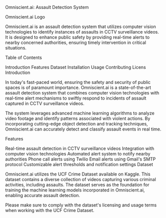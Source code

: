 Omniscient.ai: Assault Detection System

Omniscient.ai Logo

Omniscient.ai is an assault detection system that utilizes computer vision technologies to identify instances of assaults in CCTV surveillance videos. It is designed to enhance public safety by providing real-time alerts to nearby concerned authorities, ensuring timely intervention in critical situations.

Table of Contents

Introduction
Features
Dataset
Installation
Usage
Contributing
Licens
Introduction

In today's fast-paced world, ensuring the safety and security of public spaces is of paramount importance. Omniscient.ai is a state-of-the-art assault detection system that combines computer vision technologies with real-time alert mechanisms to swiftly respond to incidents of assault captured in CCTV surveillance videos.

The system leverages advanced machine learning algorithms to analyze video footage and identify patterns associated with violent actions. By incorporating cutting-edge object detection and tracking techniques, Omniscient.ai can accurately detect and classify assault events in real time.

Features

Real-time assault detection in CCTV surveillance videos
Integration with computer vision technologies
Automated alert system to notify nearby authorities
Phone call alerts using Twilio
Email alerts using Gmail's SMTP protocol
Customizable alert thresholds and notification settings
Dataset

Omniscient.ai utilizes the UCF Crime Dataset available on Kaggle. This dataset contains a diverse collection of videos capturing various criminal activities, including assaults. The dataset serves as the foundation for training the machine learning models incorporated in Omniscient.ai, enabling accurate assault detection.

Please make sure to comply with the dataset's licensing and usage terms when working with the UCF Crime Dataset.
